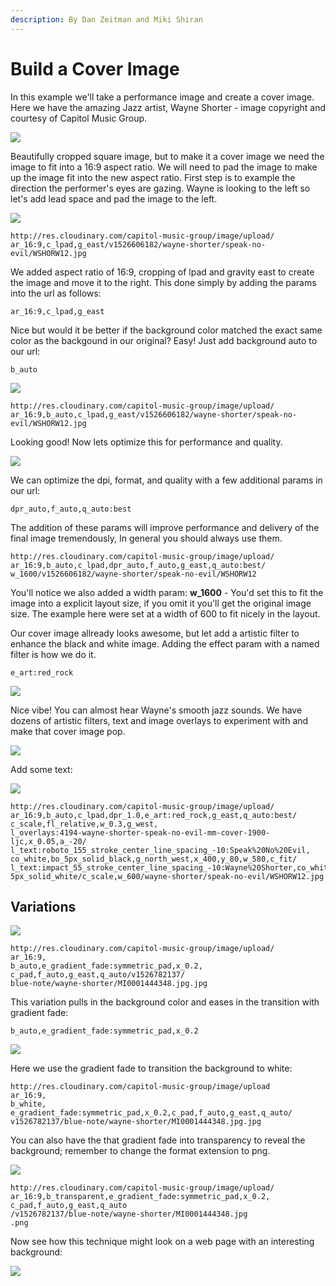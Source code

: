 ```yaml
---
description: By Dan Zeitman and Miki Shiran
---
```


# Build a Cover Image

In this example we'll take a performance image and create a cover image. Here we have the amazing Jazz artist, Wayne Shorter - image copyright and courtesy of Capitol Music Group.

![](http://res.cloudinary.com/capitol-music-group/image/upload/w_400/v1526606182/wayne-shorter/speak-no-evil/WSHORW12.jpg)

Beautifully cropped square image, but to make it a cover image we need the image to fit into a 16:9 aspect ratio. We will need to pad the image to make up the image fit into the new aspect ratio. First step is to example the direction the performer's eyes are gazing. Wayne is looking to the left so let's add lead space and pad the image to the left.

![](http://res.cloudinary.com/capitol-music-group/image/upload/ar_16:9,c_lpad,g_east/w_600/v1526606182/wayne-shorter/speak-no-evil/WSHORW12.jpg)

```text
http://res.cloudinary.com/capitol-music-group/image/upload/
ar_16:9,c_lpad,g_east/v1526606182/wayne-shorter/speak-no-evil/WSHORW12.jpg
```

We added aspect ratio of 16:9, cropping of lpad and gravity east to create the image and move it to the right. This done simply by adding the params into the url as follows:

```text
ar_16:9,c_lpad,g_east
```

Nice but would it be better if the background color matched the exact same color as the backgound in our original? Easy! Just add background auto to our url:

```text
b_auto
```

![](http://res.cloudinary.com/capitol-music-group/image/upload/ar_16:9,b_auto,c_lpad,g_east/w_600/v1526606182/wayne-shorter/speak-no-evil/WSHORW12.jpg)

```text
http://res.cloudinary.com/capitol-music-group/image/upload/
ar_16:9,b_auto,c_lpad,g_east/v1526606182/wayne-shorter/speak-no-evil/WSHORW12.jpg
```

Looking good! Now lets optimize this for performance and quality.

![](http://res.cloudinary.com/capitol-music-group/image/upload/ar_16:9,b_auto,c_lpad,dpr_auto,f_auto,g_east,q_auto:best/w_600/v1526606182/wayne-shorter/speak-no-evil/WSHORW12%20)

We can optimize the dpi, format, and quality with a few additional params in our url:

```text
dpr_auto,f_auto,q_auto:best
```

The addition of these params will improve performance and delivery of the final image tremendously, In general you should always use them.

```text
http://res.cloudinary.com/capitol-music-group/image/upload/
ar_16:9,b_auto,c_lpad,dpr_auto,f_auto,g_east,q_auto:best/
w_1600/v1526606182/wayne-shorter/speak-no-evil/WSHORW12
```

You'll notice we also added a width param: **w\_1600** - You'd set this to fit the image into a explicit layout size, if you omit it you'll get the original image size. The example here were set at a width of 600 to fit nicely in the layout.

Our cover image allready looks awesome, but let add a artistic filter to enhance the black and white image. Adding the effect param with a named filter is how we do it.

```text
e_art:red_rock
```

![](http://res.cloudinary.com/capitol-music-group/image/upload/ar_16:9,b_auto,c_lpad,dpr_auto,f_auto,g_east,q_auto,e_art:red_rock/w_600/v1526606182/wayne-shorter/speak-no-evil/WSHORW12)

Nice vibe! You can almost hear Wayne's smooth jazz sounds. We have dozens of artistic filters, text and image overlays to experiment with and make that cover image pop.

![](http://res.cloudinary.com/capitol-music-group/image/upload/ar_16:9,b_auto,c_lpad,dpr_1.0,e_art:red_rock,g_east,q_auto:best/c_scale,fl_relative,w_0.3,g_west,l_overlays:4194-wayne-shorter-speak-no-evil-mm-cover-1900-ljc,x_0.05,a_-20/c_scale,w_600/wayne-shorter/speak-no-evil/WSHORW12.jpg)

Add some text:

![](http://res.cloudinary.com/capitol-music-group/image/upload/ar_16:9,b_auto,c_lpad,dpr_1.0,e_art:red_rock,g_east,q_auto:best/c_scale,fl_relative,w_0.3,g_west,l_overlays:4194-wayne-shorter-speak-no-evil-mm-cover-1900-ljc,x_0.05,a_-20/l_text:roboto_155_stroke_center_line_spacing_-10:Speak%20No%20Evil,co_white,bo_5px_solid_black,g_north_west,x_400,y_80,w_580,c_fit/l_text:impact_55_stroke_center_line_spacing_-10:Wayne%20Shorter,co_white,bo_5px_solid_red/c_scale,w_600/wayne-shorter/speak-no-evil/WSHORW12.jpg)

```text
http://res.cloudinary.com/capitol-music-group/image/upload/
ar_16:9,b_auto,c_lpad,dpr_1.0,e_art:red_rock,g_east,q_auto:best/
c_scale,fl_relative,w_0.3,g_west,
l_overlays:4194-wayne-shorter-speak-no-evil-mm-cover-1900-ljc,x_0.05,a_-20/
l_text:roboto_155_stroke_center_line_spacing_-10:Speak%20No%20Evil,
co_white,bo_5px_solid_black,g_north_west,x_400,y_80,w_580,c_fit/
l_text:impact_55_stroke_center_line_spacing_-10:Wayne%20Shorter,co_white,bo_
5px_solid_white/c_scale,w_600/wayne-shorter/speak-no-evil/WSHORW12.jpg
```

## Variations

![](http://res.cloudinary.com/capitol-music-group/image/upload/w_600/ar_16:9,b_auto,e_gradient_fade:symmetric_pad,x_0.2,c_pad,f_auto,g_east,q_auto/v1526782137/blue-note/wayne-shorter/MI0001444348.jpg.jpg)

```text
http://res.cloudinary.com/capitol-music-group/image/upload/
ar_16:9,
b_auto,e_gradient_fade:symmetric_pad,x_0.2,
c_pad,f_auto,g_east,q_auto/v1526782137/
blue-note/wayne-shorter/MI0001444348.jpg.jpg
```

This variation pulls in the background color and eases in the transition with gradient fade:

```text
b_auto,e_gradient_fade:symmetric_pad,x_0.2
```

![](http://res.cloudinary.com/capitol-music-group/image/upload/w_600/ar_16:9,b_white,e_gradient_fade:symmetric_pad,x_0.2,c_pad,f_auto,g_east,q_auto/v1526782137/blue-note/wayne-shorter/MI0001444348.jpg.jpg)

Here we use the gradient fade to transition the background to white:

```text
http://res.cloudinary.com/capitol-music-group/image/upload
ar_16:9,
b_white,
e_gradient_fade:symmetric_pad,x_0.2,c_pad,f_auto,g_east,q_auto/
v1526782137/blue-note/wayne-shorter/MI0001444348.jpg.jpg
```

You can also have the that gradient fade into transparency to reveal the background; remember to change the format extension to png.

![](http://res.cloudinary.com/capitol-music-group/image/upload/w_600/ar_16:9,b_transparent,e_gradient_fade:symmetric_pad,x_0.2,c_pad,f_auto,g_east,q_auto/v1526782137/blue-note/wayne-shorter/MI0001444348.jpg.png)

```text
http://res.cloudinary.com/capitol-music-group/image/upload/
ar_16:9,b_transparent,e_gradient_fade:symmetric_pad,x_0.2,
c_pad,f_auto,g_east,q_auto
/v1526782137/blue-note/wayne-shorter/MI0001444348.jpg
.png
```

Now see how this technique might look on a web page with an interesting background:

![](https://github.com/cloudinary-developers/wallifornia-musictech-hackathon/tree/26f589b23176cf643715a9c0b40599925f4b7c01/.gitbook/assets/assets-lalyutnvnjys_90po7d-ld21yyxlknzpuzstv_y-ld2720vkeppdm9jyaij-transparent-background.png)

